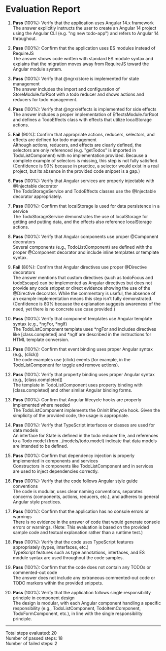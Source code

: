 # Evaluation Report

1. **Pass** (100%): Verify that the application uses Angular 14.x framework  
   The answer explicitly instructs the user to create an Angular 14 project using the Angular CLI (e.g. "ng new todo-app") and refers to Angular 14 throughout.

2. **Pass** (100%): Confirm that the application uses ES modules instead of RequireJS  
   The answer shows code written with standard ES module syntax and explains that the migration moves away from RequireJS toward the Angular module system.

3. **Pass** (100%): Verify that @ngrx/store is implemented for state management  
   The answer includes the import and configuration of StoreModule.forRoot with a todo reducer and shows actions and reducers for todo management.

4. **Pass** (100%): Verify that @ngrx/effects is implemented for side effects  
   The answer includes a proper implementation of EffectsModule.forRoot and defines a TodoEffects class with effects that utilize localStorage actions.

5. **Fail** (90%): Confirm that appropriate actions, reducers, selectors, and effects are defined for todo management  
   Although actions, reducers, and effects are clearly defined, the selectors are only referenced (e.g. "getTodos" is imported in TodoListComponent) with no implementation provided. Because a complete example of selectors is missing, this step is not fully satisfied.  
   (Confidence is 90% because in practice, a selector would exist in a real project, but its absence in the provided code snippet is a gap.)

6. **Pass** (100%): Verify that Angular services are properly injectable with @Injectable decorator  
   The TodoStorageService and TodoEffects classes use the @Injectable decorator appropriately.

7. **Pass** (100%): Confirm that localStorage is used for data persistence in a service  
   The TodoStorageService demonstrates the use of localStorage for getting and putting data, and the effects also reference localStorage actions.

8. **Pass** (100%): Verify that Angular components use proper @Component decorators  
   Several components (e.g., TodoListComponent) are defined with the proper @Component decorator and include inline templates or template syntax.

9. **Fail** (80%): Confirm that Angular directives use proper @Directive decorators  
   The answer mentions that custom directives (such as todoFocus and todoEscape) can be implemented as Angular directives but does not provide any code snippet or direct evidence showing the use of the @Directive decorator. While the commentary is useful, the absence of an example implementation means this step isn’t fully demonstrated.  
   (Confidence is 80% because the explanation suggests awareness of the need, yet there is no concrete use case provided.)

10. **Pass** (100%): Verify that component templates use Angular template syntax (e.g., *ngFor, *ngIf)  
    The TodoListComponent template uses *ngFor and includes directives like [class.completed] and *ngIf are described in the instructions for HTML template conversion.

11. **Pass** (100%): Confirm that event binding uses proper Angular syntax (e.g., (click))  
    The code examples use (click) events (for example, in the TodoListComponent for toggle and remove actions).

12. **Pass** (100%): Verify that property binding uses proper Angular syntax (e.g., [class.completed])  
    The template in TodoListComponent uses property binding with [class.completed] and other similar Angular binding forms.

13. **Pass** (100%): Confirm that Angular lifecycle hooks are properly implemented where needed  
    The TodoListComponent implements the OnInit lifecycle hook. Given the simplicity of the provided code, the usage is appropriate.

14. **Pass** (100%): Verify that TypeScript interfaces or classes are used for data models  
    An interface for State is defined in the todo reducer file, and references to a Todo model (from ../models/todo.model) indicate that data models are intended to be defined.

15. **Pass** (100%): Confirm that dependency injection is properly implemented in components and services  
    Constructors in components like TodoListComponent and in services are used to inject dependencies correctly.

16. **Pass** (100%): Verify that the code follows Angular style guide conventions  
    The code is modular, uses clear naming conventions, separates concerns (components, actions, reducers, etc.), and adheres to general Angular style practices.

17. **Pass** (100%): Confirm that the application has no console errors or warnings  
    There is no evidence in the answer of code that would generate console errors or warnings. (Note: This evaluation is based on the provided sample code and textual explanation rather than a runtime test.)

18. **Pass** (100%): Verify that the code uses TypeScript features appropriately (types, interfaces, etc.)  
    TypeScript features such as type annotations, interfaces, and ES module syntax are used throughout the code samples.

19. **Pass** (100%): Confirm that the code does not contain any TODOs or commented-out code  
    The answer does not include any extraneous commented-out code or TODO markers within the provided snippets.

20. **Pass** (100%): Verify that the application follows single responsibility principle in component design  
    The design is modular, with each Angular component handling a specific responsibility (e.g., TodoListComponent, TodoItemComponent, TodoFormComponent, etc.), in line with the single responsibility principle.

---

Total steps evaluated: 20  
Number of passed steps: 18  
Number of failed steps: 2